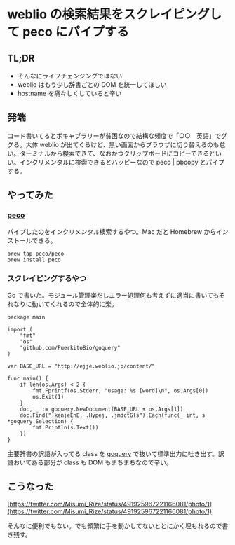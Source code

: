 # weblio の検索結果をスクレイピングして peco にパイプする

## TL;DR

* そんなにライフチェンジングではない
* weblio はもう少し辞書ごとの DOM を統一してほしい
* hostname を痛々しくしていると辛い

## 発端

コード書いてるとボキャブラリーが貧困なので結構な頻度で「○○　英語」でググる。大体 weblio が出てくるけど、黒い画面からブラウザに切り替えるのも怠い。ターミナルから検索できて、なおかつクリップボードにコピーできるといい。インクリメンタルに検索できるとハッピーなので peco | pbcopy とパイプする。

## やってみた

### [peco](https://github.com/peco/peco)

パイプしたのをインクリメンタル検索するやつ。Mac だと Homebrew からインストールできる。

```
brew tap peco/peco
brew install peco
```

### スクレイピングするやつ

Go で書いた。モジュール管理楽だしエラー処理何も考えずに適当に書いてもそれなりに動いてくれるので全体的に楽。

```
package main

import (
	"fmt"
	"os"
	"github.com/PuerkitoBio/goquery"
)

var BASE_URL = "http://ejje.weblio.jp/content/"

func main() {
	if len(os.Args) < 2 {
		fmt.Fprintf(os.Stderr, "usage: %s [word]\n", os.Args[0])
		os.Exit(1)
	}
	doc, _ := goquery.NewDocument(BASE_URL + os.Args[1])
	doc.Find(".kenjeEnE, .Hypej, .jmdctGls").Each(func(_ int, s *goquery.Selection) {
		fmt.Println(s.Text())
	})
}
```

主要辞書の訳語が入ってる class を [goquery](https://github.com/PuerkitoBio/goquery) で抜いて標準出力に吐き出す。訳語おいてある部分が class も DOM もまちまちなので辛い。

## こうなった

[https://twitter.com/Misumi_Rize/status/491925967221166081/photo/1](https://twitter.com/Misumi_Rize/status/491925967221166081/photo/1)

そんなに便利でもない。でも頻繁に手を動かしてないととにかく埋もれるので書き残す。
